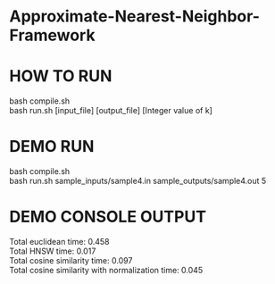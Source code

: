 # Approximate-Nearest-Neighbor-Framework

# HOW TO RUN

bash compile.sh <br />
bash run.sh [input_file] [output_file] [Integer value of k] <br />

# DEMO RUN

bash compile.sh <br />
bash run.sh sample_inputs/sample4.in sample_outputs/sample4.out 5 <br />

# DEMO CONSOLE OUTPUT

Total euclidean time: 0.458 <br />
Total HNSW time: 0.017 <br />
Total cosine similarity time: 0.097 <br />
Total cosine similarity with normalization time: 0.045 <br />